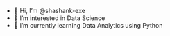 - 👋 Hi, I’m @shashank-exe
- 👀 I’m interested in Data Science
- 🌱 I’m currently learning Data Analytics using Python

<!---
shashank-exe/shashank-exe is a ✨ special ✨ repository because its `README.md` (this file) appears on your GitHub profile.
You can click the Preview link to take a look at your changes.
--->
